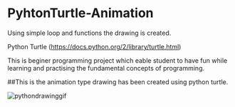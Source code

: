 # PyhtonTurtle-Animation
Using simple loop and functions the drawing is created.

Python Turtle 
(https://docs.python.org/2/library/turtle.html)

This is beginer programming project which eable student to have fun while learning and practising the fundamental concepts of programming. 

##This is the animation type drawing has been created using python turtle. 

![pythondrawinggif](https://user-images.githubusercontent.com/20786776/28258125-6766733c-6a84-11e7-80a9-fef542aee1d6.gif)
